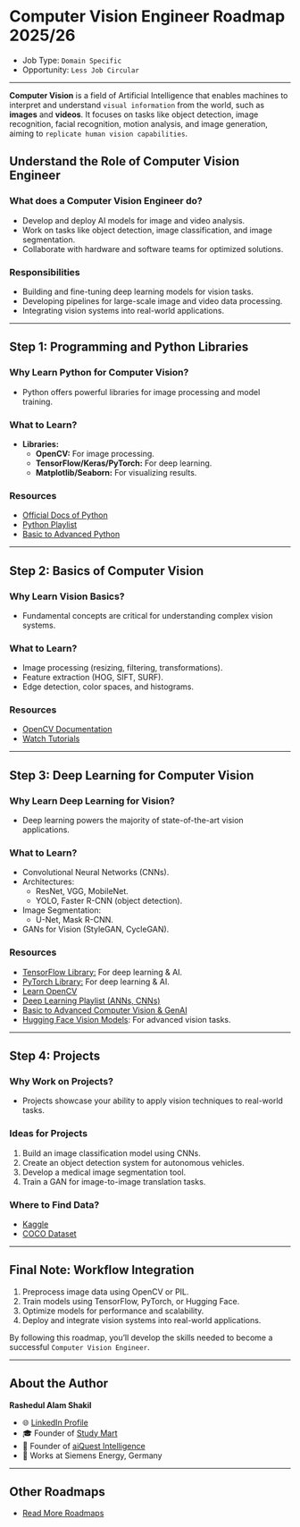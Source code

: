 # Computer Vision Engineer Roadmap 2025/26

- Job Type: `Domain Specific`
- Opportunity: `Less Job Circular`

---
**Computer Vision** is a field of Artificial Intelligence that enables machines to interpret and understand `visual information` from the world, such as **images** and **videos**. It focuses on tasks like object detection, image recognition, facial recognition, motion analysis, and image generation, aiming to `replicate human vision capabilities`.

## **Understand the Role of Computer Vision Engineer**

### **What does a Computer Vision Engineer do?**
- Develop and deploy AI models for image and video analysis.
- Work on tasks like object detection, image classification, and image segmentation.
- Collaborate with hardware and software teams for optimized solutions.

### **Responsibilities**
- Building and fine-tuning deep learning models for vision tasks.
- Developing pipelines for large-scale image and video data processing.
- Integrating vision systems into real-world applications.

---

## **Step 1: Programming and Python Libraries**

### **Why Learn Python for Computer Vision?**
- Python offers powerful libraries for image processing and model training.

### **What to Learn?**
- **Libraries:**
  - **OpenCV:** For image processing.
  - **TensorFlow/Keras/PyTorch:** For deep learning.
  - **Matplotlib/Seaborn:** For visualizing results.

### **Resources**
- [Official Docs of Python](https://docs.python.org/3/tutorial/index.html)
- [Python Playlist](https://www.youtube.com/playlist?list=PLKdU0fuY4OFf7qj4eoBtvALAB_Ml2rN0V)
- [Basic to Advanced Python](https://aiquest.org/courses/become-a-python-developer/)

---

## **Step 2: Basics of Computer Vision**

### **Why Learn Vision Basics?**
- Fundamental concepts are critical for understanding complex vision systems.

### **What to Learn?**
- Image processing (resizing, filtering, transformations).
- Feature extraction (HOG, SIFT, SURF).
- Edge detection, color spaces, and histograms.

### **Resources**
- [OpenCV Documentation](https://docs.opencv.org/)
- [Watch Tutorials](https://youtube.com/playlist?list=PLKdU0fuY4OFfjjFpSfCYzvsMKhZIWL43v&si=CN4lGil290IDjQDt)

---

## **Step 3: Deep Learning for Computer Vision**

### **Why Learn Deep Learning for Vision?**
- Deep learning powers the majority of state-of-the-art vision applications.

### **What to Learn?**
- Convolutional Neural Networks (CNNs).
- Architectures:
  - ResNet, VGG, MobileNet.
  - YOLO, Faster R-CNN (object detection).
- Image Segmentation:
  - U-Net, Mask R-CNN.
- GANs for Vision (StyleGAN, CycleGAN).

### **Resources**
- [TensorFlow Library:](https://www.tensorflow.org/tutorials) For deep learning & AI.
- [PyTorch Library:](https://pytorch.org/tutorials/beginner/basics/intro.html) For deep learning & AI.
- [Learn OpenCV](https://opencv.org/)
- [Deep Learning Playlist (ANNs, CNNs)](https://www.youtube.com/playlist?list=PLKdU0fuY4OFdFUCFcUp-7VD4bLXr50hgb)
- [Basic to Advanced Computer Vision & GenAI](https://aiquest.org/courses/deep-learning-and-generative-ai/)
- [Hugging Face Vision Models](https://huggingface.co/models?other=vision): For advanced vision tasks.

---

## **Step 4: Projects**

### **Why Work on Projects?**
- Projects showcase your ability to apply vision techniques to real-world tasks.

### **Ideas for Projects**
1. Build an image classification model using CNNs.
2. Create an object detection system for autonomous vehicles.
3. Develop a medical image segmentation tool.
4. Train a GAN for image-to-image translation tasks.

### **Where to Find Data?**
- [Kaggle](https://www.kaggle.com/datasets)
- [COCO Dataset](https://cocodataset.org/#download)

---

## **Final Note: Workflow Integration**
1. Preprocess image data using OpenCV or PIL.
2. Train models using TensorFlow, PyTorch, or Hugging Face.
3. Optimize models for performance and scalability.
4. Deploy and integrate vision systems into real-world applications.

By following this roadmap, you’ll develop the skills needed to become a successful `Computer Vision Engineer`.

---

## About the Author
**Rashedul Alam Shakil**  
- 🌐 [LinkedIn Profile](https://www.linkedin.com/in/kmrashedulalam/)  
- 🎓 Founder of [Study Mart](https://www.youtube.com/@StudyMart)  
- 🤖 Founder of [aiQuest Intelligence](https://aiquest.org/)  
- 💼 Works at Siemens Energy, Germany  

---

## Other Roadmaps
- [Read More Roadmaps](https://github.com/rashakil-ds/Roadmap-Docs)

